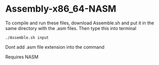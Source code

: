 # Assembly-x86_64-NASM
To compile and run these files, download Assemble.sh and put it in the same directory with the .asm files.
Then type this into terminal 

```
./Assemble.sh input
```
Dont add .asm file extension into the command

Requires NASM
